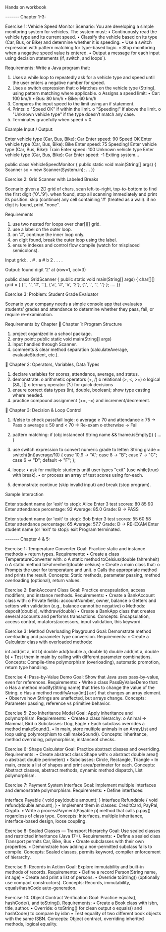 Hands on workbook

------- Chapter 1-3:
 
Exercise 1: Vehicle Speed Monitor
Scenario:
You are developing a simple monitoring system for vehicles. The system must:
•	Continuously read the vehicle type and its current speed.
•	Classify the vehicle based on its type (Car, Bus, or Bike) and determine whether it is speeding.
•	Use a switch expression with pattern matching for type-based logic.
•	Stop monitoring when a negative speed value is entered.
•	Output a message for each input using decision statements (if, switch, and loops`).
 
Requirements:
Write a Java program that:
1.	Uses a while loop to repeatedly ask for a vehicle type and speed until the user enters a negative number for speed.
2.	Uses a switch expression that:
o	Matches on the vehicle type (String), using pattern matching where applicable.
o	Assigns a speed limit:
•	Car: 100 km/h
•	Bus: 80 km/h
•	Bike: 60 km/h
3.	Compares the input speed to the limit using an if statement.
4.	Prints:
o	"Speed OK" if within the limit.
o	"Speeding!" if above the limit.
o	"Unknown vehicle type" if the type doesn’t match any case.
5.	Terminates gracefully when speed < 0.
 
Example Input / Output:
 
Enter vehicle type (Car, Bus, Bike): Car
Enter speed: 90
Speed OK
Enter vehicle type (Car, Bus, Bike): Bike
Enter speed: 75
Speeding!
Enter vehicle type (Car, Bus, Bike): Train
Enter speed: 100
Unknown vehicle type
Enter vehicle type (Car, Bus, Bike): Car
Enter speed: -1
Exiting system…
 
 
public class VehicleSpeedMonitor {
    public static void main(String[] args) {
        Scanner sc = new Scanner(System.in);
… }}
 
 
 


Exercise 2: Grid Scanner with Labeled Breaks
 
Scenario
given a 2D grid of chars, scan left-to-right, top-to-bottom to find the first digit ('0'..'9'). when found, stop all scanning immediately and print its position. skip (continue) any cell containing '#' (treated as a wall). if no digit is found, print "none".
 
Requirements
1.	use two nested for loops over char[][] grid.
2.	use a label on the outer loop.
3.	on '#', continue the inner loop only.
4.	on digit found, break the outer loop using the label.
5.	ensure indexes and control flow compile (watch for misplaced semicolons).
 
Input grid:
. . # .
a # b 2
. . . .
 
Output:
found digit '2' at (row=1, col=3)
 
public class GridScanner {
    public static void main(String[] args) {
        char[][] grid = {
            {'.', '.', '#', '.'},
            {'a', '#', 'b', '2'},
            {'.', '.', '.', '.'}
        };
…. }}
 






 
Exercise 3: Problem: Student Grade Evaluator
 
Scenario
your company needs a simple console app that evaluates students’ grades and attendance to determine whether they pass, fail, or require re-examination.
 
Requirements by Chapter
🔹 Chapter 1: Program Structure
1.	project organized in a school package.
2.	entry point: public static void main(String[] args)
3.	input handled through Scanner.
4.	comments & clear method separation (calculateAverage, evaluateStudent, etc.).
 
🔹 Chapter 2: Operators, Variables, Data Types
1.	declare variables for scores, attendance, average, and status.
2.	demonstrate:
o	arithmetic operators (+, /)
o	relational (>, <, >=)
o	logical (&&, ||)
o	ternary operator (?:) for quick decisions
3.	ensure correct data types (int, double, boolean); show type casting where needed.
4.	practice compound assignment (+=, -=) and increment/decrement.
 
🔹 Chapter 3: Decision & Loop Control
1.	if/else to check pass/fail logic:
o	average ≥ 70 and attendance ≥ 75 → Pass
o	average ≥ 50 and < 70 → Re-exam
o	otherwise → Fail
2.	pattern matching:
if (obj instanceof String name && !name.isEmpty()) { ... }
3.	use switch expression to convert numeric grade to letter:
String grade = switch((int)average/10) {
    case 10,9 -> "A";
    case 8 -> "B";
    case 7 -> "C";
    case 6 -> "D";
    default -> "F";
};
 
4.	loops:
•	ask for multiple students until user types "exit" (use while(true) with break).
•	or process an array of test scores using for-each.
5.	demonstrate continue (skip invalid input) and break (stop program).
 
Sample Interaction
 
Enter student name (or 'exit' to stop): Alice
Enter 3 test scores: 80 85 90
Enter attendance percentage: 92
Average: 85.0  Grade: B  → PASS

Enter student name (or 'exit' to stop): Bob
Enter 3 test scores: 55 60 58
Enter attendance percentage: 65
Average: 57.7  Grade: D  → RE-EXAM
Enter student name (or 'exit' to stop): exit
Program terminated.
 

 
------- Chapter 4 & 5:
 
Exercise 1: Temperature Converter
Goal: Practice static and instance methods + return types.
Requirements:
•	Create a class TemperatureConverter with:
o	A static method toCelsius(double fahrenheit)
o	A static method toFahrenheit(double celsius)
•	Create a main class that:
o	Prompts the user for temperature and unit.
o	Calls the appropriate method and prints the result.
Concepts:
Static methods, parameter passing, method overloading (optional), return values.
 
 
Exercise 2: BankAccount Class
Goal: Practice encapsulation, access modifiers, and instance methods.
Requirements:
•	Create a BankAccount class with:
o	Private fields: accountNumber, owner, balance
o	Getters and setters with validation (e.g., balance cannot be negative)
o	Methods: deposit(double), withdraw(double)
•	Create a BankApp class that creates several accounts and performs transactions.
Concepts:
Encapsulation, access control, mutators/accessors, input validation, this keyword.
 
 
Exercise 3: Method Overloading Playground
Goal: Demonstrate method overloading and parameter type conversion.
Requirements:
•	Create a Calculator class with overloaded methods:

int add(int a, int b)
double add(double a, double b)
double add(int a, double b)
•	Test them in main by calling with different parameter combinations.
Concepts:
Compile-time polymorphism (overloading), automatic promotion, return type handling.
 
 
Exercise 4: Pass-by-Value Demo
Goal: Show that Java uses pass-by-value, even for references.
Requirements:
•	Write a class PassByValueDemo that:
o	Has a method modify(String name) that tries to change the value of the String.
o	Has a method modifyArray(int[] arr) that changes an array element.
•	Observe how Strings are unaffected, but arrays change.
Concepts:
Parameter passing, reference vs primitive behavior.
 
 
Exercise 5: Zoo Inheritance Model
Goal: Apply inheritance and polymorphism.
Requirements:
•	Create a class hierarchy:
o	Animal → Mammal, Bird
o	Subclasses: Dog, Eagle
•	Each subclass overrides a method makeSound().
•	In main, store multiple animals in an ArrayList<Animal> and loop using polymorphism to call makeSound().
Concepts:
Inheritance, method overriding, polymorphism, instanceof checks.
 
 
Exercise 6: Shape Calculator
Goal: Practice abstract classes and overriding.
Requirements:
•	Create abstract class Shape with:
o	abstract double area()
o	abstract double perimeter()
•	Subclasses: Circle, Rectangle, Triangle
•	In main, create a list of shapes and print area/perimeter for each.
Concepts:
Abstract classes, abstract methods, dynamic method dispatch, List<Shape> polymorphism.
 
 
Exercise 7: Payment System Interface
Goal: Implement multiple interfaces and demonstrate polymorphism.
Requirements:
•	Define interfaces:

interface Payable { void pay(double amount); }
interface Refundable { void refund(double amount); }
•	Implement them in classes: CreditCard, PayPal, Crypto.
•	Write a processPayment(Payable p) method that calls p.pay() regardless of class type.
Concepts:
Interfaces, multiple inheritance, interface-based design, loose coupling.
 
 
Exercise 8: Sealed Classes — Transport Hierarchy
Goal: Use sealed classes and restricted inheritance (Java 17+).
Requirements:
•	Define a sealed class Transport permits Car, Bike, Bus
•	Create subclasses with their own properties.
•	Demonstrate how adding a non-permitted subclass fails to compile.
Concepts:
Sealed classes, permits keyword, compiler enforcement of hierarchy.
 
 
Exercise 9: Records in Action
Goal: Explore immutability and built-in methods of records.
Requirements:
•	Define a record Person(String name, int age)
•	Create and print a list of persons.
•	Override toString() (optionally use compact constructors).
Concepts:
Records, immutability, equals/hashCode auto-generation.
 
 
Exercise 10: Object Contract Verification
Goal: Practice equals(), hashCode(), and toString().
Requirements:
•	Create a Book class with isbn, title, author.
•	Override:
o	toString() for clean output
o	equals() and hashCode() to compare by isbn
•	Test equality of two different book objects with the same ISBN.
Concepts:
Object contract, overriding inherited methods, logical equality.
 

